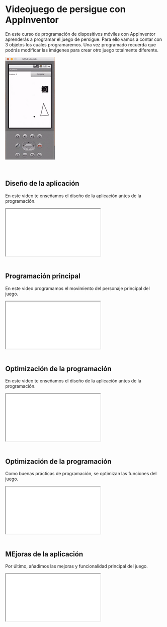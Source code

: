 # Videojuego de persigue con AppInventor

En este curso de programación de dispositivos móviles con AppInventor aprenderás a programar el juego de persigue. Para ello vamos a contar con 3 objetos los cuales programaremos. Una vez programado recuerda que podrás modificar las imágenes para crear otro juego totalmente diferente.

![](img/preview.gif)



<br />



## Diseño de la aplicación

En este video te enseñamos el diseño de la aplicación antes de la programación.

<div class="iframe">
  <iframe src="//www.youtube.com/embed/I6SIT252IfM" allowfullscreen></iframe>
</div>



<br />



## Programación principal

En este video programamos el movimiento del personaje principal del juego.

<div class="iframe">
  <iframe src="//www.youtube.com/embed/P4Q52hhwKwY" allowfullscreen></iframe>
</div>



<br />



## Optimización de la programación

En este video te enseñamos el diseño de la aplicación antes de la programación.


<div class="iframe">
  <iframe src="//www.youtube.com/embed/gfQh6w8z6l0" allowfullscreen></iframe>
</div>



<br />



## Optimización de la programación

Como buenas prácticas de programación, se optimizan las funciones del juego.

<div class="iframe">
  <iframe src="//www.youtube.com/embed/1-UkWObQT7k" allowfullscreen></iframe>
</div>



<br />



## MEjoras de la aplicación

Por último, añadimos las mejoras y funcionalidad principal del juego.

<div class="iframe">
  <iframe src="//www.youtube.com/embed/F269WsPhtJE" allowfullscreen></iframe>
</div>
